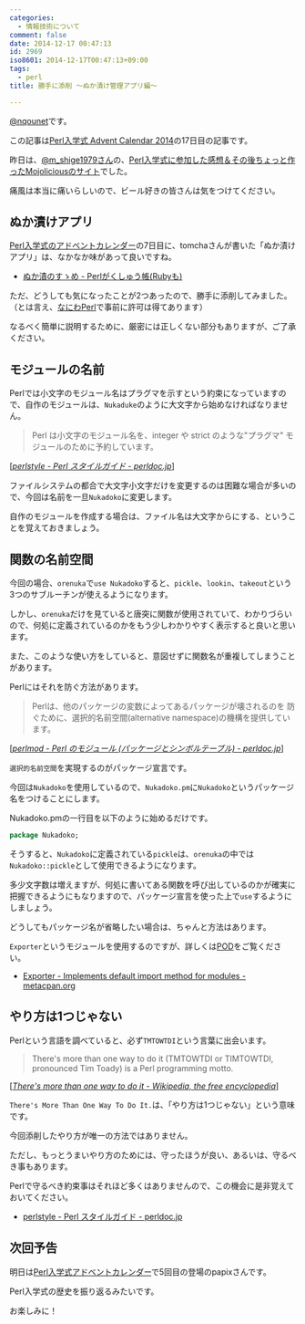 ```yaml
---
categories:
  - 情報技術について
comment: false
date: 2014-12-17 00:47:13
id: 2969
iso8601: 2014-12-17T00:47:13+09:00
tags:
  - perl
title: 勝手に添削 〜ぬか漬け管理アプリ編〜

---
```


<p><a href="https://twitter.com/nqounet">@nqounet</a>です。</p>

<p>この記事は<a href="https://qiita.com/advent-calendar/2014/perl-entrance">Perl入学式 Advent Calendar 2014</a>の17日目の記事です。</p>

<p>昨日は、<a href="https://twitter.com/m_shige1979">@m_shige1979さん</a>の、<a href="http://m-shige1979.hatenablog.com/entry/2014/12/16/080000">Perl入学式に参加した感想＆その後ちょっと作ったMojoliciousのサイト</a>でした。</p>

<p>痛風は本当に痛いらしいので、ビール好きの皆さんは気をつけてください。</p>



<h2>ぬか漬けアプリ</h2>

<p><a href="https://qiita.com/advent-calendar/2014/perl-entrance">Perl入学式のアドベントカレンダー</a>の7日目に、tomchaさんが書いた「ぬか漬けアプリ」は、なかなか味があって良いですね。</p>

<ul>
<li><a href="http://tomcha.hatenablog.jp/entry/2014/12/07/002037">ぬか漬のすゝめ - Perlがくしゅう帳(Rubyも)</a></li>
</ul>

<p>ただ、どうしても気になったことが2つあったので、勝手に添削してみました。（とは言え、<a href="http://naniwaperl.doorkeeper.jp/">なにわPerl</a>で事前に許可は得てあります）</p>

<p>なるべく簡単に説明するために、厳密には正しくない部分もありますが、ご了承ください。</p>

<h2>モジュールの名前</h2>

<p>Perlでは小文字のモジュール名はプラグマを示すという約束になっていますので、自作のモジュールは、<code>Nukaduke</code>のように大文字から始めなければなりません。</p>

<blockquote cite="http://perldoc.jp/docs/perl/5.20.1/perlstyle.pod" title="perlstyle - Perl スタイルガイド - perldoc.jp" class="blockquote"><p>Perl は小文字のモジュール名を、integer や strict のような&quot;プラグマ&quot; モジュールのために予約しています。</p></blockquote>

<div class="cite">[<cite><a href="http://perldoc.jp/docs/perl/5.20.1/perlstyle.pod">perlstyle - Perl スタイルガイド - perldoc.jp</a></cite>]</div>

<p>ファイルシステムの都合で大文字小文字だけを変更するのは困難な場合が多いので、今回は名前を一旦<code>Nukadoko</code>に変更します。</p>

<p>自作のモジュールを作成する場合は、ファイル名は大文字からにする、ということを覚えておきましょう。</p>

<h2>関数の名前空間</h2>

<p>今回の場合、<code>orenuka</code>で<code>use Nukadoko</code>すると、<code>pickle</code>、<code>lookin</code>、<code>takeout</code>という3つのサブルーチンが使えるようになります。</p>

<p>しかし、<code>orenuka</code>だけを見ていると唐突に関数が使用されていて、わかりづらいので、何処に定義されているのかをもう少しわかりやすく表示すると良いと思います。</p>

<p>また、このような使い方をしていると、意図せずに関数名が重複してしまうことがあります。</p>

<p>Perlにはそれを防ぐ方法があります。</p>

<blockquote cite="http://perldoc.jp/docs/perl/5.20.1/perlmod.pod" title="perlmod - Perl のモジュール (パッケージとシンボルテーブル) - perldoc.jp" class="blockquote"><p>Perlは、他のパッケージの変数によってあるパッケージが壊されるのを 防ぐために、選択的名前空間(alternative namespace)の機構を提供しています。</p></blockquote>

<div class="cite">[<cite><a href="http://perldoc.jp/docs/perl/5.20.1/perlmod.pod">perlmod - Perl のモジュール (パッケージとシンボルテーブル) - perldoc.jp</a></cite>]</div>

<p><code>選択的名前空間</code>を実現するのがパッケージ宣言です。</p>

<p>今回は<code>Nukadoko</code>を使用しているので、<code>Nukadoko.pm</code>に<code>Nukadoko</code>というパッケージ名をつけることにします。</p>

<p>Nukadoko.pmの一行目を以下のように始めるだけです。</p>

```perl
package Nukadoko;
```

<p>そうすると、<code>Nukadoko</code>に定義されている<code>pickle</code>は、<code>orenuka</code>の中では<code>Nukadoko::pickle</code>として使用できるようになります。</p>

<p>多少文字数は増えますが、何処に書いてある関数を呼び出しているのかが確実に把握できるようにもなりますので、パッケージ宣言を使った上で<code>use</code>するようにしましょう。</p>

<p>どうしてもパッケージ名が省略したい場合は、ちゃんと方法はあります。</p>

<p><code>Exporter</code>というモジュールを使用するのですが、詳しくは<a href="https://metacpan.org/pod/Exporter">POD</a>をご覧ください。</p>

<ul>
<li><a href="https://metacpan.org/pod/Exporter">Exporter - Implements default import method for modules - metacpan.org</a></li>
</ul>

<h2>やり方は1つじゃない</h2>

<p>Perlという言語を調べていると、必ず<code>TMTOWTDI</code>という言葉に出会います。</p>

<blockquote cite="http://en.wikipedia.org/wiki/There's_more_than_one_way_to_do_it" title="There's more than one way to do it - Wikipedia, the free encyclopedia" class="blockquote"><p>There&apos;s more than one way to do it (TMTOWTDI or TIMTOWTDI, pronounced Tim Toady) is a Perl programming motto.</p></blockquote>

<div class="cite">[<cite><a href="http://en.wikipedia.org/wiki/There's_more_than_one_way_to_do_it">There's more than one way to do it - Wikipedia, the free encyclopedia</a></cite>]</div>

<p><code>There's More Than One Way To Do It.</code>は、「やり方は1つじゃない」という意味です。</p>

<p>今回添削したやり方が唯一の方法ではありません。</p>

<p>ただし、もっとうまいやり方のためには、守ったほうが良い、あるいは、守るべき事もあります。</p>

<p>Perlで守るべき約束事はそれほど多くはありませんので、この機会に是非覚えておいてください。</p>

<ul>
<li><a href="http://perldoc.jp/docs/perl/5.20.1/perlstyle.pod">perlstyle - Perl スタイルガイド - perldoc.jp</a></li>
</ul>

<h2>次回予告</h2>

<p>明日は<a href="https://qiita.com/advent-calendar/2014/perl-entrance">Perl入学式アドベントカレンダー</a>で5回目の登場のpapixさんです。</p>

<p>Perl入学式の歴史を振り返るみたいです。</p>

<p>お楽しみに！</p>
    	